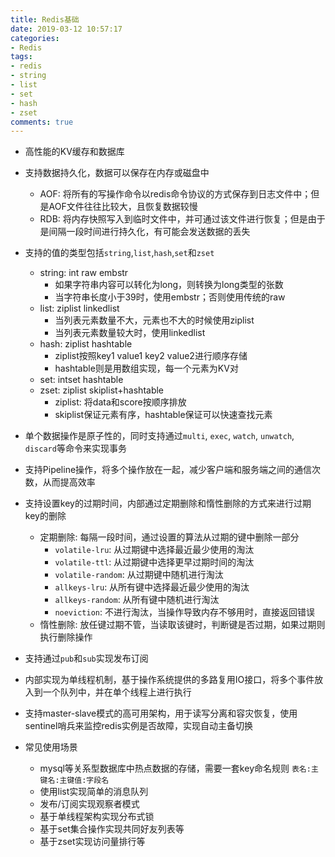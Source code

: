 ```yaml
---
title: Redis基础
date: 2019-03-12 10:57:17
categories: 
- Redis
tags: 
- redis
- string
- list
- set
- hash
- zset
comments: true
---
```


- 高性能的KV缓存和数据库

- 支持数据持久化，数据可以保存在内存或磁盘中
  - AOF: 将所有的写操作命令以redis命令协议的方式保存到日志文件中；但是AOF文件往往比较大，且恢复数据较慢
  - RDB: 将内存快照写入到临时文件中，并可通过该文件进行恢复；但是由于是间隔一段时间进行持久化，有可能会发送数据的丢失
- 支持的值的类型包括`string`,`list`,`hash`,`set`和`zset`
  - string: int raw embstr
    - 如果字符串内容可以转化为long，则转换为long类型的张数
    - 当字符串长度小于39时，使用embstr；否则使用传统的raw
  - list: ziplist linkedlist
    - 当列表元素数量不大，元素也不大的时候使用ziplist
    - 当列表元素数量较大时，使用linkedlist
  - hash: ziplist hashtable
    - ziplist按照key1 value1 key2 value2进行顺序存储
    - hashtable则是用数组实现，每一个元素为KV对
  - set: intset hashtable
  - zset: ziplist skiplist+hashtable
    - ziplist: 将data和score按顺序排放
    - skiplist保证元素有序，hashtable保证可以快速查找元素
- 单个数据操作是原子性的，同时支持通过`multi`, `exec`, `watch`, `unwatch`, `discard`等命令来实现事务
- 支持Pipeline操作，将多个操作放在一起，减少客户端和服务端之间的通信次数，从而提高效率
- 支持设置key的过期时间，内部通过定期删除和惰性删除的方式来进行过期key的删除
  - 定期删除: 每隔一段时间，通过设置的算法从过期的键中删除一部分
    - `volatile-lru`: 从过期键中选择最近最少使用的淘汰
    - `volatile-ttl`: 从过期键中选择更早过期时间的淘汰
    - `volatile-random`: 从过期键中随机进行淘汰
    - `allkeys-lru`: 从所有键中选择最近最少使用的淘汰
    - `allkeys-random`: 从所有键中随机进行淘汰
    - `noeviction`: 不进行淘汰，当操作导致内存不够用时，直接返回错误
  - 惰性删除: 放任键过期不管，当读取该键时，判断键是否过期，如果过期则执行删除操作
- 支持通过`pub`和`sub`实现发布订阅
- 内部实现为单线程机制，基于操作系统提供的多路复用IO接口，将多个事件放入到一个队列中，并在单个线程上进行执行
- 支持master-slave模式的高可用架构，用于读写分离和容灾恢复，使用sentinel哨兵来监控redis实例是否故障，实现自动主备切换
- 常见使用场景
  - mysql等关系型数据库中热点数据的存储，需要一套key命名规则 `表名:主键名:主键值:字段名`
  - 使用list实现简单的消息队列
  - 发布/订阅实现观察者模式
  - 基于单线程架构实现分布式锁
  - 基于set集合操作实现共同好友列表等
  - 基于zset实现访问量排行等